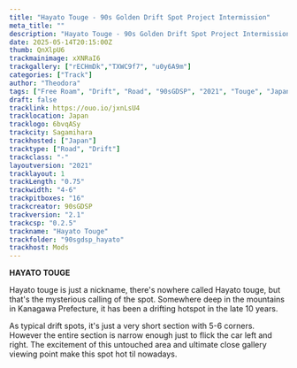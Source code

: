 ```yaml
---
title: "Hayato Touge - 90s Golden Drift Spot Project Intermission"
meta_title: ""
description: "Hayato Touge - 90s Golden Drift Spot Project Intermission (90sgdsp_hayato) by 90sGDSP"
date: 2025-05-14T20:15:00Z
thumb: QnXlpU6
trackmainimage: xXNRaI6
trackgallery: ["rECHmDk","TXWC9f7", "u0y6A9m"] 
categories: ["Track"]
author: "Theodora"
tags: ["Free Roam", "Drift", "Road", "90sGDSP", "2021", "Touge", "Japan"]
draft: false
tracklink: https://ouo.io/jxnLsU4
tracklocation: Japan
tracklogo: 6bvqASy
trackcity: Sagamihara
trackhosted: ["Japan"]
tracktype: ["Road", "Drift"]
trackclass: "-" 
layoutversion: "2021"
tracklayout: 1
trackLength: "0.75"
trackwidth: "4-6"
trackpitboxes: "16"
trackcreator: 90sGDSP
trackversion: "2.1"
trackcsp: "0.2.5"
trackname: "Hayato Touge"
trackfolder: "90sgdsp_hayato"
trackhost: Mods
---
```


**HAYATO TOUGE**

Hayato touge is just a nickname, there's nowhere called Hayato touge, but that's the mysterious calling of the spot. Somewhere deep in the mountains in Kanagawa Prefecture, it has been a drifting hotspot in the late 10 years.

As typical drift spots, it's just a very short section with 5-6 corners. However the entire section is narrow enough just to flick the car left and right. The excitement of this untouched area and ultimate close gallery viewing point make this spot hot til nowadays.
